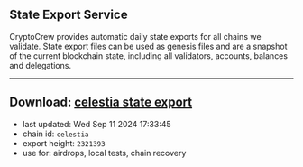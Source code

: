 ## State Export Service
CryptoCrew provides automatic daily state exports for all chains we validate. State export files can be used as genesis files and are a snapshot of the current blockchain state, including all validators, accounts, balances and delegations.

---
**Download: [celestia state export](https://dl-eu2.ccvalidators.com/SERVICE/celestia/celestia_export_2321393.json)**
---

- last updated: Wed Sep 11 2024 17:33:45
- chain id: `celestia`
- export height: `2321393`
- use for: airdrops, local tests, chain recovery
